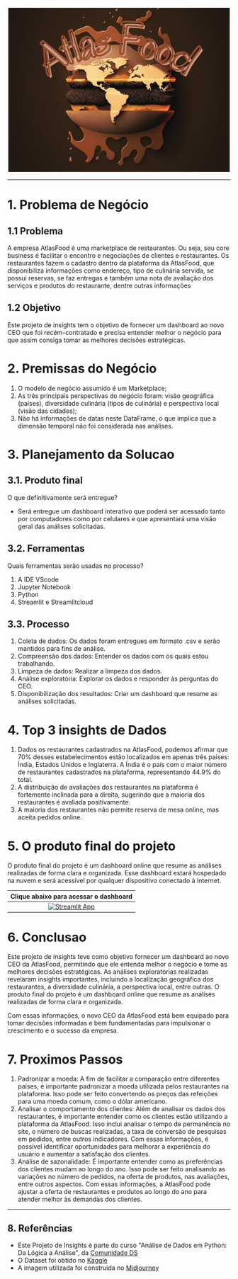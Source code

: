 <div align="center">

![Atlas_food_logo](./img/atlas_food_logo.jpeg)

</div>

------

# 1. **Problema de Negócio**

## **1.1 Problema**

A empresa AtlasFood é uma marketplace de restaurantes. Ou seja, seu core business é facilitar o encontro e negociações de clientes e restaurantes. Os restaurantes fazem o cadastro dentro da plataforma da AtlasFood, que disponibiliza informações como endereço, tipo de culinária servida, se possui reservas, se faz entregas e também uma nota de avaliação dos serviços e produtos do restaurante, dentre outras informações

## **1.2 Objetivo**

Este projeto de insights tem o objetivo de fornecer um dashboard ao novo CEO que foi recém-contratado e precisa entender melhor o negócio para que assim consiga tomar as melhores decisões estratégicas.

# **2. Premissas do Negócio**

1. O modelo de negócio assumido é um Marketplace;
2. As três principais perspectivas do negócio foram: visão geográfica (países), diversidade culinária (tipos de culinária) e perspectiva local (visão das cidades);
3. Não há informações de datas neste DataFrame, o que implica que a dimensão temporal não foi considerada nas análises.

# **3. Planejamento da Solucao**

## **3.1. Produto final**

O que definitivamente será entregue?

- Será entregue um dashboard interativo que poderá ser acessado tanto por computadores como por celulares e que apresentará uma visão geral das análises solicitadas.

## **3.2. Ferramentas**

Quais ferramentas serão usadas no processo?

1. A IDE VScode
2. Jupyter Notebook
3. Python
4. Streamlit e Streamlitcloud

## **3.3. Processo**

1. Coleta de dados: Os dados foram entregues em formato .csv e serão mantidos para fins de análise.
2. Compreensão dos dados: Entender os dados com os quais estou trabalhando.
3. Limpeza de dados: Realizar a limpeza dos dados.
4. Análise exploratória: Explorar os dados e responder às perguntas do CEO.
5. Disponibilização dos resultados: Criar um dashboard que resume as análises solicitadas.

# **4. Top 3 insights de Dados**

1. Dados os restaurantes cadastrados na AtlasFood, podemos afirmar que 70% desses estabelecimentos estão localizados em apenas três países: Índia, Estados Unidos e Inglaterra. A Índia é o país com o maior número de restaurantes cadastrados na plataforma, representando 44.9% do total.
2. A distribuição de avaliações dos restaurantes na plataforma é fortemente inclinada para a direita, sugerindo que a maioria dos restaurantes é avaliada positivamente.
3. A maioria dos restaurantes não permite reserva de mesa online, mas aceita pedidos online.


# **5. O produto final do projeto**
O produto final do projeto é um dashboard online que resume as análises realizadas de forma clara e organizada. Esse dashboard estará hospedado na nuvem e será acessível por qualquer dispositivo conectado à internet.
<div align="center">

|         **Clique abaixo para acessar o dashboard**        |
|:------------------------:|
|         [![Streamlit App](https://img.shields.io/badge/Streamlit-FF4B4B?style=for-the-badge&logo=Streamlit&logoColor=white)](https://iagotannusb-ftc-projeto-final-main-page-xbe5da.streamlit.app/)
</div>

# **6. Conclusao**

Este projeto de insights teve como objetivo fornecer um dashboard ao novo CEO da AtlasFood, permitindo que ele entenda melhor o negócio e tome as melhores decisões estratégicas. As análises exploratórias realizadas revelaram insights importantes, incluindo a localização geográfica dos restaurantes, a diversidade culinária, a perspectiva local, entre outras. O produto final do projeto é um dashboard online que resume as análises realizadas de forma clara e organizada.

Com essas informações, o novo CEO da AtlasFood está bem equipado para tomar decisões informadas e bem fundamentadas para impulsionar o crescimento e o sucesso da empresa.

# **7. Proximos Passos**

1. Padronizar a moeda: A fim de facilitar a comparação entre diferentes países, é importante padronizar a moeda utilizada pelos restaurantes na plataforma. Isso pode ser feito convertendo os preços das refeições para uma moeda comum, como o dólar americano.
2. Analisar o comportamento dos clientes: Além de analisar os dados dos restaurantes, é importante entender como os clientes estão utilizando a plataforma da AtlasFood. Isso inclui analisar o tempo de permanência no site, o número de buscas realizadas, a taxa de conversão de pesquisas em pedidos, entre outros indicadores. Com essas informações, é possível identificar oportunidades para melhorar a experiência do usuário e aumentar a satisfação dos clientes.
3. Análise de sazonalidade: É importante entender como as preferências dos clientes mudam ao longo do ano. Isso pode ser feito analisando as variações no número de pedidos, na oferta de produtos, nas avaliações, entre outros aspectos. Com essas informações, a AtlasFood pode ajustar a oferta de restaurantes e produtos ao longo do ano para atender melhor às demandas dos clientes.

---
## **8. Referências**
* Este Projeto de Insights é parte do curso "Análise de Dados em Python: Da Lógica a Análise", da [Comunidade DS](https://comunidadeds.com/)
* O Dataset foi obtido no [Kaggle](https://www.kaggle.com/datasets/akashram/zomato-restaurants-autoupdated-dataset?resource=download&select=zomato.csv)
* A imagem utilizada foi construida no [Midjourney](https://www.midjourney.com/home/?callbackUrl=%2Fapp%2F)
